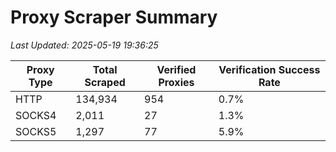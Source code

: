 # Proxy Scraper Summary

_Last Updated: 2025-05-19 19:36:25_

| Proxy Type | Total Scraped | Verified Proxies | Verification Success Rate |
|------------|--------------|------------------|--------------------------|
| HTTP | 134,934 | 954 | 0.7% |
| SOCKS4 | 2,011 | 27 | 1.3% |
| SOCKS5 | 1,297 | 77 | 5.9% |

